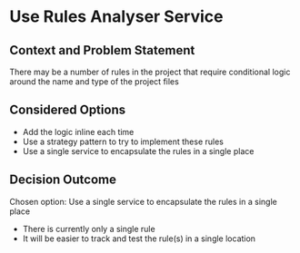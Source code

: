 # Use Rules Analyser Service

## Context and Problem Statement

There may be a number of rules in the project that require 
conditional logic around the name and type of the project files

## Considered Options

* Add the logic inline each time
* Use a strategy pattern to try to implement these rules
* Use a single service to encapsulate the rules in a single place

## Decision Outcome

Chosen option: Use a single service to encapsulate the rules in a single place

* There is currently only a single rule
* It will be easier to track and test the rule(s) in a single location

